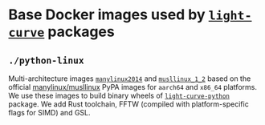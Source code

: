 # Base Docker images used by [`light-curve`](https://github.com/light-curve/) packages

## `./python-linux`

Multi-architecture images
[`manylinux2014`](https://github.com/light-curve/base-docker-images/pkgs/container/base-docker-images%2Fmanylinux2014)
and [`musllinux_1_2`](https://github.com/light-curve/base-docker-images/pkgs/container/base-docker-images%2Fmusllinux_1_2)
based on the official [manylinux/musllinux](https://github.com/pypa/manylinux) PyPA images for `aarch64` and `x86_64` platforms.
We use these images to build binary wheels of [`light-curve-python`](https://github.com/light-curve/light-curve-python) package.
We add Rust toolchain, FFTW (compiled with platform-specific flags for SIMD) and GSL.
